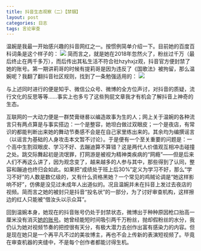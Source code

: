 ```yaml
---
title: 抖音生态观察（二）【禁锢】
layout: post
categories: 日志
tags: 言论审查
---
```

温婉是我最一开始感兴趣的抖音网红之一。按惯例简单介绍一下。目前她的百度百科词条是这个样子的：
![](https://nullrecurrent.github.io//image/24.png)
简而言之，就是她在2018年忽然火了，粉丝过千万（最后终止在两千多万），而后传出其私生活不符合社hzyhxjz观，抖音官方便封禁了她的账号。第一期讲莉哥的时候有提莉哥是因为违反了《国歌法》被拘留，那么温婉呢？我翻了翻抖音社区规则，找到了一条勉强适用的：
![](https://nullrecurrent.github.io//image/25.png)

与上述同时进行的便是知乎、微信公众号、微博的全方位声讨，对抖音的质疑，流行文化的反思等等……事实上也多亏了这些狗屁文章我才有机会了解抖音上神奇的生态。

互联网的一大动力便是一群焚膏继晷以编造故事为生的人；网上关于温婉的各种流言只有两点算是与事实搭边：一个是整容，她坦白做过双眼皮；一个是夜店，有常识的都能判断出来她的舞动节奏感不会是在自己家里练出来的。其余均为编撰谣言（以谣言为基础的人身攻击本文暂不讨论）。于是便有一个至关重要的问题是：一个高中生割双眼皮、学习不好、去蹦迪算不算错？这是两代人价值观互相冲击碰撞之处。跳交际舞起初是流氓罪，打网游是被视为精神类疾病的“网瘾”——但是后来人们不再这么讲了，因为观念变了，越来越多的人参与其中，那些得到了认同，整容和蹦迪也终归会如此。如果把“成绩处于班上后30%”定义为学习不好，那么“学习不好”的人数是数亿级的，又有什么资格黑她？一个常见的鸡贼论调是“她这样影响不好”，仿佛是没见过未成年人出道似的。况且温婉并未在抖音上发过去夜店的视频。简而言之她的被封只是抖音“投名状”的一部分，为了讨好审查机构，这样擦边的红人只能被“借汝头以示众耳”。

回到温婉本身，她现在的抖音账号仍处于封禁状态，微博出于种种原因枪口抬高一厘米没有消灭[她的账号](https://www.weibo.com/u/5581262785?is_all=1#_rnd1584760675412)。她曾经能短时间吸引两千万粉丝，抛却假粉丝的水分，我仍认为她对视频节奏的把控很有天分，有极大潜力去创作出富有感染力的内容。但是现在她只是一个再平凡不过的美妆博主，再也不会上传新的表演短视频了。毕竟在审查机器的夹缝中，不是每个创作者都能讨得生机。
